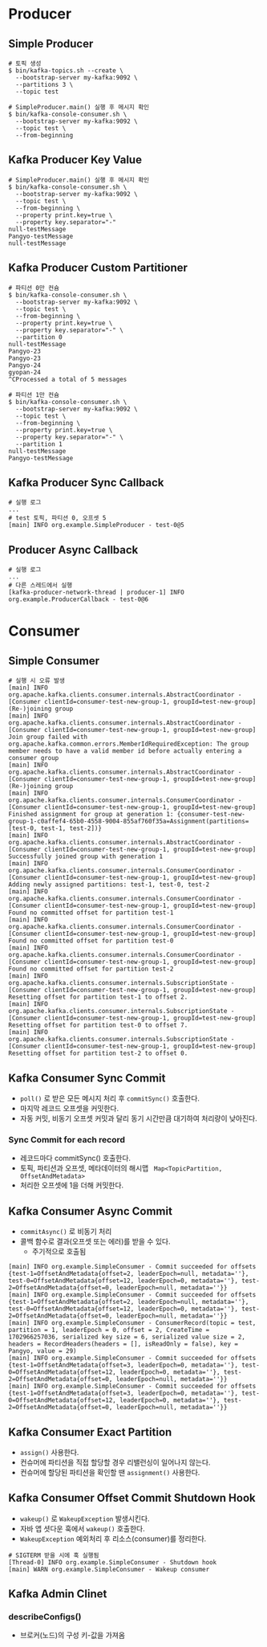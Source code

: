 # Producer

## Simple Producer

```shell
# 토픽 생성
$ bin/kafka-topics.sh --create \
  --bootstrap-server my-kafka:9092 \
  --partitions 3 \
  --topic test
```

```shell
# SimpleProducer.main() 실행 후 메시지 확인
$ bin/kafka-console-consumer.sh \
  --bootstrap-server my-kafka:9092 \
  --topic test \
  --from-beginning
```

## Kafka Producer Key Value

```shell
# SimpleProducer.main() 실행 후 메시지 확인
$ bin/kafka-console-consumer.sh \
  --bootstrap-server my-kafka:9092 \
  --topic test \
  --from-beginning \
  --property print.key=true \
  --property key.separator="-" 
null-testMessage
Pangyo-testMessage
null-testMessage
```

## Kafka Producer Custom Partitioner 

```shell
# 파티션 0만 컨슘
$ bin/kafka-console-consumer.sh \
  --bootstrap-server my-kafka:9092 \
  --topic test \
  --from-beginning \
  --property print.key=true \
  --property key.separator="-" \
  --partition 0
null-testMessage
Pangyo-23
Pangyo-23
Pangyo-24
gyopan-24
^CProcessed a total of 5 messages

# 파티션 1만 컨슘
$ bin/kafka-console-consumer.sh \
  --bootstrap-server my-kafka:9092 \
  --topic test \
  --from-beginning \
  --property print.key=true \
  --property key.separator="-" \
  --partition 1
null-testMessage
Pangyo-testMessage
```

## Kafka Producer Sync Callback

```shell
# 실행 로그
...
# test 토픽, 파티션 0, 오프셋 5
[main] INFO org.example.SimpleProducer - test-0@5

```

## Producer Async Callback

```shell
# 실행 로그
...
# 다른 스레드에서 실행
[kafka-producer-network-thread | producer-1] INFO org.example.ProducerCallback - test-0@6
```

# Consumer

## Simple Consumer

```shell
# 실행 시 오류 발생
[main] INFO org.apache.kafka.clients.consumer.internals.AbstractCoordinator - [Consumer clientId=consumer-test-new-group-1, groupId=test-new-group] (Re-)joining group
[main] INFO org.apache.kafka.clients.consumer.internals.AbstractCoordinator - [Consumer clientId=consumer-test-new-group-1, groupId=test-new-group] Join group failed with org.apache.kafka.common.errors.MemberIdRequiredException: The group member needs to have a valid member id before actually entering a consumer group
[main] INFO org.apache.kafka.clients.consumer.internals.AbstractCoordinator - [Consumer clientId=consumer-test-new-group-1, groupId=test-new-group] (Re-)joining group
[main] INFO org.apache.kafka.clients.consumer.internals.ConsumerCoordinator - [Consumer clientId=consumer-test-new-group-1, groupId=test-new-group] Finished assignment for group at generation 1: {consumer-test-new-group-1-c0affef4-65b0-4558-9004-855af760f35a=Assignment(partitions=[test-0, test-1, test-2])}
[main] INFO org.apache.kafka.clients.consumer.internals.AbstractCoordinator - [Consumer clientId=consumer-test-new-group-1, groupId=test-new-group] Successfully joined group with generation 1
[main] INFO org.apache.kafka.clients.consumer.internals.ConsumerCoordinator - [Consumer clientId=consumer-test-new-group-1, groupId=test-new-group] Adding newly assigned partitions: test-1, test-0, test-2
[main] INFO org.apache.kafka.clients.consumer.internals.ConsumerCoordinator - [Consumer clientId=consumer-test-new-group-1, groupId=test-new-group] Found no committed offset for partition test-1
[main] INFO org.apache.kafka.clients.consumer.internals.ConsumerCoordinator - [Consumer clientId=consumer-test-new-group-1, groupId=test-new-group] Found no committed offset for partition test-0
[main] INFO org.apache.kafka.clients.consumer.internals.ConsumerCoordinator - [Consumer clientId=consumer-test-new-group-1, groupId=test-new-group] Found no committed offset for partition test-2
[main] INFO org.apache.kafka.clients.consumer.internals.SubscriptionState - [Consumer clientId=consumer-test-new-group-1, groupId=test-new-group] Resetting offset for partition test-1 to offset 2.
[main] INFO org.apache.kafka.clients.consumer.internals.SubscriptionState - [Consumer clientId=consumer-test-new-group-1, groupId=test-new-group] Resetting offset for partition test-0 to offset 7.
[main] INFO org.apache.kafka.clients.consumer.internals.SubscriptionState - [Consumer clientId=consumer-test-new-group-1, groupId=test-new-group] Resetting offset for partition test-2 to offset 0.
```

## Kafka Consumer Sync Commit

- `poll()` 로 받은 모든 메시지 처리 후 `commitSync()` 호출한다.
 - 마지막 레코드 오프셋을 커밋한다.
- 자동 커밋, 비동기 오프셋 커밋과 달리 동기 시간만큼 대기하여 처리량이 낮아진다.

### Sync Commit for each record

- 레코드마다 commitSync() 호출한다.
- 토픽, 파티션과 오프셋, 메타데이터의 해시맵 ` Map<TopicPartition, OffsetAndMetadata>`
- 처리한 오프셋에 1을 더해 커밋한다.

## Kafka Consumer Async Commit
- `commitAsync()` 로 비동기 처리
- 콜백 함수로 결과(오프셋 또는 에러)를 받을 수 있다.
  - 주기적으로 호출됨
```shell
[main] INFO org.example.SimpleConsumer - Commit succeeded for offsets {test-1=OffsetAndMetadata{offset=2, leaderEpoch=null, metadata=''}, test-0=OffsetAndMetadata{offset=12, leaderEpoch=0, metadata=''}, test-2=OffsetAndMetadata{offset=0, leaderEpoch=null, metadata=''}}
[main] INFO org.example.SimpleConsumer - Commit succeeded for offsets {test-1=OffsetAndMetadata{offset=2, leaderEpoch=null, metadata=''}, test-0=OffsetAndMetadata{offset=12, leaderEpoch=0, metadata=''}, test-2=OffsetAndMetadata{offset=0, leaderEpoch=null, metadata=''}}
[main] INFO org.example.SimpleConsumer - ConsumerRecord(topic = test, partition = 1, leaderEpoch = 0, offset = 2, CreateTime = 1702966257036, serialized key size = 6, serialized value size = 2, headers = RecordHeaders(headers = [], isReadOnly = false), key = Pangyo, value = 29)
[main] INFO org.example.SimpleConsumer - Commit succeeded for offsets {test-1=OffsetAndMetadata{offset=3, leaderEpoch=0, metadata=''}, test-0=OffsetAndMetadata{offset=12, leaderEpoch=0, metadata=''}, test-2=OffsetAndMetadata{offset=0, leaderEpoch=null, metadata=''}}
[main] INFO org.example.SimpleConsumer - Commit succeeded for offsets {test-1=OffsetAndMetadata{offset=3, leaderEpoch=0, metadata=''}, test-0=OffsetAndMetadata{offset=12, leaderEpoch=0, metadata=''}, test-2=OffsetAndMetadata{offset=0, leaderEpoch=null, metadata=''}}
```

## Kafka Consumer Exact Partition

- `assign()` 사용한다.
- 컨슈머에 파티션을 직접 할당할 경우 리밸런싱이 일어나지 않는다.
- 컨슈머에 할당된 파티션을 확인할 땐 `assignment()` 사용한다.

## Kafka Consumer Offset Commit Shutdown Hook
- `wakeup()` 로 `WakeupException` 발생시킨다.
- 자바 앱 셧다운 훅에서 `wakeup()` 호출한다.
- `WakeupException` 예외처리 후 리소스(consumer)를 정리한다.
```shell
# SIGTERM 받을 시에 훅 실행됨
[Thread-0] INFO org.example.SimpleConsumer - Shutdown hook
[main] WARN org.example.SimpleConsumer - Wakeup consumer
```

## Kafka Admin Clinet

### describeConfigs()

- 브로커(노드)의 구성 키-값을 가져옴